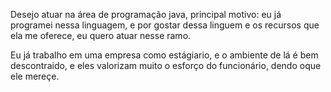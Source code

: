Desejo atuar na área de programação java, principal motivo: eu já programei nessa linguagem, e por gostar dessa linguem e os recursos que ela me oferece, eu quero atuar nesse ramo.

Eu já trabalho em uma empresa como estágiario, e o ambiente de lá é bem descontraido, e eles valorizam muito o esforço do funcionário, dendo oque ele mereçe.

